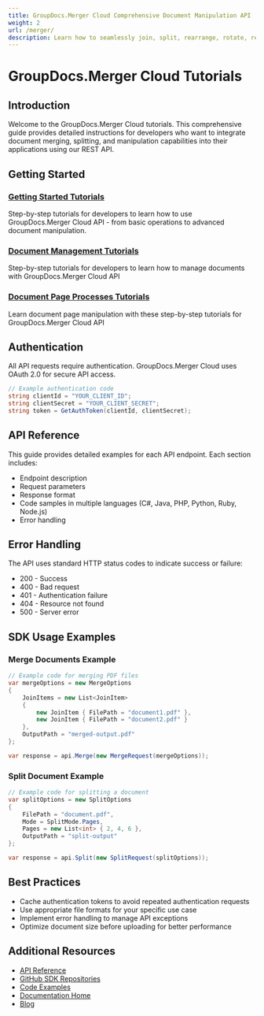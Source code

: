```yaml
---
title: GroupDocs.Merger Cloud Comprehensive Document Manipulation API
weight: 2
url: /merger/
description: Learn how to seamlessly join, split, rearrange, rotate, remove, and extract pages from various document formats using the powerful GroupDocs.Merger Cloud API with step-by-step instructions and code examples.
---
```


# GroupDocs.Merger Cloud Tutorials

## Introduction

Welcome to the GroupDocs.Merger Cloud tutorials. This comprehensive guide provides detailed instructions for developers who want to integrate document merging, splitting, and manipulation capabilities into their applications using our REST API.

## Getting Started

### [Getting Started Tutorials](/merger/getting-started/)

Step-by-step tutorials for developers to learn how to use GroupDocs.Merger Cloud API - from basic operations to advanced document manipulation.

### [Document Management Tutorials](/merger/document-management/)

Step-by-step tutorials for developers to learn how to manage documents with GroupDocs.Merger Cloud API

### [Document Page Processes Tutorials](/merger/page-processes/)

Learn document page manipulation with these step-by-step tutorials for GroupDocs.Merger Cloud API
## Authentication

All API requests require authentication. GroupDocs.Merger Cloud uses OAuth 2.0 for secure API access.

```csharp
// Example authentication code
string clientId = "YOUR_CLIENT_ID";
string clientSecret = "YOUR_CLIENT_SECRET";
string token = GetAuthToken(clientId, clientSecret);
```

## API Reference

This guide provides detailed examples for each API endpoint. Each section includes:

- Endpoint description
- Request parameters
- Response format
- Code samples in multiple languages (C#, Java, PHP, Python, Ruby, Node.js)
- Error handling

## Error Handling

The API uses standard HTTP status codes to indicate success or failure:

- 200 - Success
- 400 - Bad request
- 401 - Authentication failure
- 404 - Resource not found
- 500 - Server error

## SDK Usage Examples

### Merge Documents Example

```csharp
// Example code for merging PDF files
var mergeOptions = new MergeOptions
{
    JoinItems = new List<JoinItem>
    {
        new JoinItem { FilePath = "document1.pdf" },
        new JoinItem { FilePath = "document2.pdf" }
    },
    OutputPath = "merged-output.pdf"
};

var response = api.Merge(new MergeRequest(mergeOptions));
```

### Split Document Example

```csharp
// Example code for splitting a document
var splitOptions = new SplitOptions
{
    FilePath = "document.pdf",
    Mode = SplitMode.Pages,
    Pages = new List<int> { 2, 4, 6 },
    OutputPath = "split-output"
};

var response = api.Split(new SplitRequest(splitOptions));
```

## Best Practices

- Cache authentication tokens to avoid repeated authentication requests
- Use appropriate file formats for your specific use case
- Implement error handling to manage API exceptions
- Optimize document size before uploading for better performance


## Additional Resources

- [API Reference](https://apireference.groupdocs.cloud/merger/)
- [GitHub SDK Repositories](https://github.com/groupdocs-merger-cloud)
- [Code Examples](https://github.com/groupdocs-merger-cloud/groupdocs-merger-cloud-examples)
- [Documentation Home](https://docs.groupdocs.cloud/merger/)
- [Blog](https://blog.groupdocs.cloud/category/merger/)
